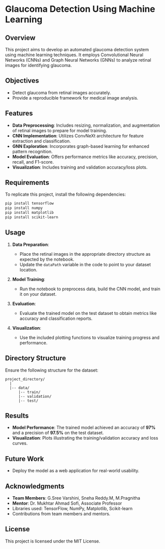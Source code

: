 # Glaucoma Detection Using Machine Learning

## Overview

This project aims to develop an automated glaucoma detection system using machine learning techniques. It employs Convolutional Neural Networks (CNNs) and Graph Neural Networks (GNNs) to analyze retinal images for identifying glaucoma.

## Objectives

- Detect glaucoma from retinal images accurately.
- Provide a reproducible framework for medical image analysis.

## Features

- **Data Preprocessing**: Includes resizing, normalization, and augmentation of retinal images to prepare for model training.
- **CNN Implementation**: Utilizes ConvNeXt architecture for feature extraction and classification.
- **GNN Exploration**: Incorporates graph-based learning for enhanced pattern recognition.
- **Model Evaluation**: Offers performance metrics like accuracy, precision, recall, and F1-score.
- **Visualization**: Includes training and validation accuracy/loss plots.

## Requirements

To replicate this project, install the following dependencies:

```bash
pip install tensorflow
pip install numpy
pip install matplotlib
pip install scikit-learn
```

## Usage

1. **Data Preparation**:

   - Place the retinal images in the appropriate directory structure as expected by the notebook.
   - Update the `dataPath` variable in the code to point to your dataset location.

2. **Model Training**:

   - Run the notebook to preprocess data, build the CNN model, and train it on your dataset.

3. **Evaluation**:

   - Evaluate the trained model on the test dataset to obtain metrics like accuracy and classification reports.

4. **Visualization**:

   - Use the included plotting functions to visualize training progress and performance.

## Directory Structure

Ensure the following structure for the dataset:

```
project_directory/
  |
  |-- data/
      |-- train/
      |-- validation/
      |-- test/
```

## Results

- **Model Performance**: The trained model achieved an accuracy of **97%** and a precision of **97.5%** on the test dataset.
- **Visualization**: Plots illustrating the training/validation accuracy and loss curves.

## Future Work

- Deploy the model as a web application for real-world usability.

## Acknowledgments

- **Team Members**: G.Sree Varshini, Sneha Reddy.M, M.Pragnitha
- **Mentor**: Dr. Mukhtar Ahmad Sofi, Associate Professor
- Libraries used: TensorFlow, NumPy, Matplotlib, Scikit-learn
- Contributions from team members and mentors.

## License

This project is licensed under the MIT License.

